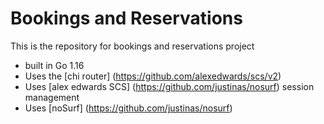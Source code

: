 # Bookings and Reservations

This is the repository for bookings and reservations project

- built in Go 1.16
- Uses the [chi router] (https://github.com/alexedwards/scs/v2)
- Uses [alex edwards SCS] (https://github.com/justinas/nosurf) session management
- Uses [noSurf] (https://github.com/justinas/nosurf)
